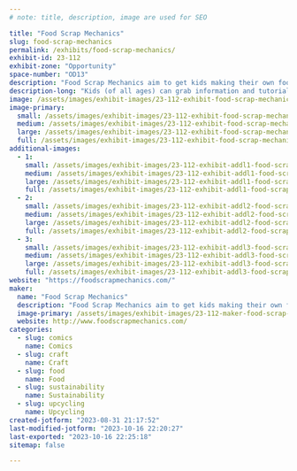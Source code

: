 ```yaml
---
# note: title, description, image are used for SEO

title: "Food Scrap Mechanics"
slug: food-scrap-mechanics
permalink: /exhibits/food-scrap-mechanics/
exhibit-id: 23-112
exhibit-zone: "Opportunity"
space-number: "OD13"
description: "Food Scrap Mechanics aim to get kids making their own food so they waste less and vermicompost more!"
description-long: "Kids (of all ages) can grab information and tutorials on fun food-making, how to turn a sale paper into a meal plan, grind eggshells for vermicomposting, and browse food instructions / recipes plus interactive tutorials on fun food-related stuff like how to reuse applesauce cups as measuring cups, peel broccoli, the Worm Bin Demo on making your own fertilizer (vermicomposting with food scraps, eggshells, and newspaper smells great, unlike its compost cousin). Try one of our make & takes like Candy Cane Reindeer or upcycling curled ribbon bows from scrap bags!"
image: /assets/images/exhibit-images/23-112-exhibit-food-scrap-mechanics-fsm-logo-tools-large.jpg
image-primary: 
  small: /assets/images/exhibit-images/23-112-exhibit-food-scrap-mechanics-fsm-logo-tools-small.jpg
  medium: /assets/images/exhibit-images/23-112-exhibit-food-scrap-mechanics-fsm-logo-tools-medium.jpg
  large: /assets/images/exhibit-images/23-112-exhibit-food-scrap-mechanics-fsm-logo-tools-large.jpg
  full: /assets/images/exhibit-images/23-112-exhibit-food-scrap-mechanics-fsm-logo-tools-full.jpg
additional-images: 
  - 1:
    small: /assets/images/exhibit-images/23-112-exhibit-addl1-food-scrap-mechanics-fsm-bows-and-deer-small.jpg
    medium: /assets/images/exhibit-images/23-112-exhibit-addl1-food-scrap-mechanics-fsm-bows-and-deer-medium.jpg
    large: /assets/images/exhibit-images/23-112-exhibit-addl1-food-scrap-mechanics-fsm-bows-and-deer-large.jpg
    full: /assets/images/exhibit-images/23-112-exhibit-addl1-food-scrap-mechanics-fsm-bows-and-deer-full.jpg
  - 2:
    small: /assets/images/exhibit-images/23-112-exhibit-addl2-food-scrap-mechanics-fsm-broccoli-and-applesauce-cups-small.jpg
    medium: /assets/images/exhibit-images/23-112-exhibit-addl2-food-scrap-mechanics-fsm-broccoli-and-applesauce-cups-medium.jpg
    large: /assets/images/exhibit-images/23-112-exhibit-addl2-food-scrap-mechanics-fsm-broccoli-and-applesauce-cups-large.jpg
    full: /assets/images/exhibit-images/23-112-exhibit-addl2-food-scrap-mechanics-fsm-broccoli-and-applesauce-cups-full.jpg
  - 3:
    small: /assets/images/exhibit-images/23-112-exhibit-addl3-food-scrap-mechanics-vermicomposting-smells-great-small.jpg
    medium: /assets/images/exhibit-images/23-112-exhibit-addl3-food-scrap-mechanics-vermicomposting-smells-great-medium.jpg
    large: /assets/images/exhibit-images/23-112-exhibit-addl3-food-scrap-mechanics-vermicomposting-smells-great-large.jpg
    full: /assets/images/exhibit-images/23-112-exhibit-addl3-food-scrap-mechanics-vermicomposting-smells-great-full.jpg
website: "https://foodscrapmechanics.com/"
maker: 
  name: "Food Scrap Mechanics"
  description: "Food Scrap Mechanics aim to get kids making their own food so they waste less and vermicompost more! Kid-ready food instructions / recipes plus tutorials on fun food-related stuff like how to reuse applesauce cups as measuring cups, peel broccoli, Worm Bin Demo on making your own fertilizer (vermicomposting with food scraps, eggshells, and newspaper smells great, unlike its compost cousin). Try one of our make & takes like Candy Cane Reindeer!"
  image-primary: /assets/images/exhibit-images/23-112-maker-food-scrap-mechanics-fsm-logo-medium.jpg
  website: http://www.foodscrapmechanics.com/
categories: 
  - slug: comics
    name: Comics
  - slug: craft
    name: Craft
  - slug: food
    name: Food
  - slug: sustainability
    name: Sustainability
  - slug: upcycling
    name: Upcycling
created-jotform: "2023-08-31 21:17:52"
last-modified-jotform: "2023-10-16 22:20:27"
last-exported: "2023-10-16 22:25:18"
sitemap: false

---
```

